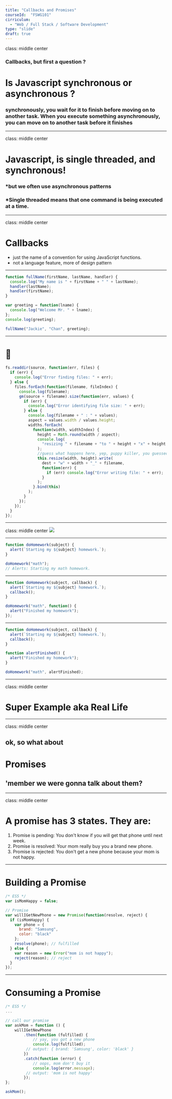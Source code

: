 ```yaml
---
title: "Callbacks and Promises"
courseId:  "FSWG101"
cirriculum:
  - "Web / Full Stack / Software Development"
type: "slide"
draft: true
---
```


class: middle center

### Callbacks, but first a question ?

# Is Javascript synchronous or asynchronous ?

### synchronously, you wait for it to finish before moving on to another task. When you execute something asynchronously, you can move on to another task before it finishes

---

class: middle center

# Javascript, is single threaded, and **synchronous**!

### \*but we often use asynchronous patterns

### \*Single threaded means that one command is being executed at a time.

---

class: middle center

# Callbacks

* just the name of a convention for using JavaScript functions.
* not a language feature, more of design pattern

---

```javascript
function fullName(firstName, lastName, handler) {
  console.log("My name is " + firstName + " " + lastName);
  handler(lastName);
  handler(firstName);
}

var greeting = function(lname) {
  console.log("Welcome Mr. " + lname);
};
console.log(greeting);

fullName("Jackie", "Chan", greeting);
```

---

# 🙁

```javascript
fs.readdir(source, function(err, files) {
  if (err) {
    console.log("Error finding files: " + err);
  } else {
    files.forEach(function(filename, fileIndex) {
      console.log(filename);
      gm(source + filename).size(function(err, values) {
        if (err) {
          console.log("Error identifying file size: " + err);
        } else {
          console.log(filename + " : " + values);
          aspect = values.width / values.height;
          widths.forEach(
            function(width, widthIndex) {
              height = Math.round(width / aspect);
              console.log(
                "resizing " + filename + "to " + height + "x" + height
              );
              //guess what happens here, yep, puppy killer, you guessed it
              this.resize(width, height).write(
                dest + "w" + width + "_" + filename,
                function(err) {
                  if (err) console.log("Error writing file: " + err);
                }
              );
            }.bind(this)
          );
        }
      });
    });
  }
});
```

---

class: middle center
![](https://www.twilio.com/blog/wp-content/uploads/2016/09/31orCejQRkSvmchYeZC2GKswNtst-d_xEoSPoP3X-bAm9RRe8hxz59vVZrrRm78VvJgVbuUo5R7dAikR2gY1rxtqQ14yMJP8K4CS3Siiir_wRpB6IYgoWGlpokE51vV4eYAI2lpP-1.png)

---

```js
function doHomework(subject) {
  alert(`Starting my ${subject} homework.`);
}

doHomework("math");
// Alerts: Starting my math homework.
```

---

```js
function doHomework(subject, callback) {
  alert(`Starting my ${subject} homework.`);
  callback();
}

doHomework("math", function() {
  alert("Finished my homework");
});
```

---

```js
function doHomework(subject, callback) {
  alert(`Starting my ${subject} homework.`);
  callback();
}

function alertFinished() {
  alert("Finished my homework");
}

doHomework("math", alertFinished);
```

---

class: middle center

# Super Example aka Real Life

---

class: middle center

## ok, so what about

# Promises

## 'member we were gonna talk about them?

---

class: middle center

# A promise has 3 states. They are:

1. Promise is pending: You don't know if you will get that phone until next week.
2. Promise is resolved: Your mom really buy you a brand new phone.
3. Promise is rejected: You don't get a new phone because your mom is not happy.

---

# Building a Promise

```javascript
/* ES5 */
var isMomHappy = false;

// Promise
var willIGetNewPhone = new Promise(function(resolve, reject) {
  if (isMomHappy) {
    var phone = {
      brand: "Samsung",
      color: "black"
    };
    resolve(phone); // fulfilled
  } else {
    var reason = new Error("mom is not happy");
    reject(reason); // reject
  }
});
```

---

# Consuming a Promise

```javascript
/* ES5 */
...

// call our promise
var askMom = function () {
    willIGetNewPhone
        .then(function (fulfilled) {
            // yay, you got a new phone
            console.log(fulfilled);
         // output: { brand: 'Samsung', color: 'black' }
        })
        .catch(function (error) {
            // oops, mom don't buy it
            console.log(error.message);
         // output: 'mom is not happy'
        });
};

askMom();
```
